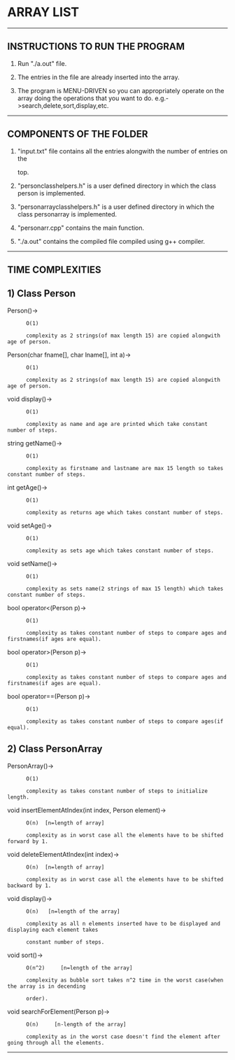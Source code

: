 # ARRAY LIST
--------------------------------
INSTRUCTIONS TO RUN THE PROGRAM
--------------------------------


1. Run "./a.out" file.

2. The entries in the file are already inserted into the array.

3. The program is MENU-DRIVEN so you can appropriately operate on the array doing the
   operations that you want to do. e.g.->search,delete,sort,display,etc.


---------------------------
COMPONENTS OF THE FOLDER
---------------------------


1. "input.txt" file contains all the entries alongwith the number of entries on the

   top.

2. "personclasshelpers.h" is a user defined directory in which the class person is implemented.

3. "personarrayclasshelpers.h" is a user defined directory in which the class personarray
   is implemented.
   
4. "personarr.cpp" contains the main function.

5. "./a.out" contains the compiled file compiled using g++ compiler.


------------------------------------------
TIME COMPLEXITIES
------------------------------------------


## 1) Class Person



  Person()->

          O(1)

          complexity as 2 strings(of max length 15) are copied alongwith age of person.


  Person(char fname[], char lname[], int a)->

          O(1)

          complexity as 2 strings(of max length 15) are copied alongwith age of person.


  void display()->

          O(1)

          complexity as name and age are printed which take constant number of steps.


  string getName()->

          O(1)

          complexity as firstname and lastname are max 15 length so takes constant number of steps.


  int getAge()->

          O(1)

          complexity as returns age which takes constant number of steps.


  void setAge()->

          O(1)

          complexity as sets age which takes constant number of steps.


  void setName()->

          O(1)

          complexity as sets name(2 strings of max 15 length) which takes constant number of steps.


  bool operator<(Person p)->

          O(1)

          complexity as takes constant number of steps to compare ages and firstnames(if ages are equal).


  bool operator>(Person p)->

          O(1)

          complexity as takes constant number of steps to compare ages and firstnames(if ages are equal).


  bool operator==(Person p)->

          O(1)

          complexity as takes constant number of steps to compare ages(if equal).



## 2) Class PersonArray


  PersonArray()->

          O(1)

          complexity as takes constant number of steps to initialize length.


  void insertElementAtIndex(int index, Person element)->

          O(n)  [n=length of array]

          complexity as in worst case all the elements have to be shifted forward by 1.


  void deleteElementAtIndex(int index)->

          O(n)  [n=length of array]

          complexity as in worst case all the elements have to be shifted backward by 1.


  void display()->

          O(n)   [n=length of the array]

          complexity as all n elements inserted have to be displayed and displaying each element takes

          constant number of steps.


  void sort()->

          O(n^2)     [n=length of the array]

          complexity as bubble sort takes n^2 time in the worst case(when the array is in decending

          order).


  void searchForElement(Person p)->

          O(n)     [n-length of the array]

          complexity as in the worst case doesn't find the element after going through all the elements.



--------------------------------------------------------------------------------------

